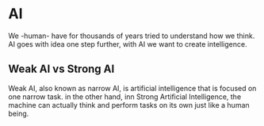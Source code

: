 # AI
We -human- have for thousands of years tried to understand how we think.
AI goes with idea one step further, with AI we want to create intelligence.

## Weak AI vs Strong AI
Weak AI, also known as narrow AI, is artificial intelligence that is focused on one narrow task.
in the other hand, inn Strong Artificial Intelligence, the machine can actually think and perform tasks on its own just like a human being.
